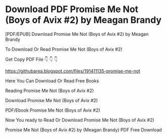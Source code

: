 # Download PDF Promise Me Not (Boys of Avix #2) by Meagan Brandy
[PDF/EPUB] Download Promise Me Not (Boys of Avix #2) by Meagan Brandy

To Download Or Read Promise Me Not (Boys of Avix #2)

Get Copy PDF File 👇 👇 👇

https://githubarea.blogspot.com/files/191411135-promise-me-not

Here You Can Download Or Read Free Books

Reading Promise Me Not (Boys of Avix #2)

Download Promise Me Not (Boys of Avix #2)

PDF/Ebook Promise Me Not (Boys of Avix #2)

Now You ready to Read Or Download Promise Me Not (Boys of Avix #2)

Promise Me Not (Boys of Avix #2) by (Meagan Brandy) PDF Free Download
